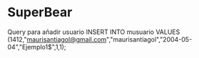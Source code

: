 # SuperBear
Query para añadir usuario 
INSERT INTO musuario VALUES (1412,"maurisantiagol@gmail.com","maurisantiagol","2004-05-04","Ejemplo1$",1,1);
